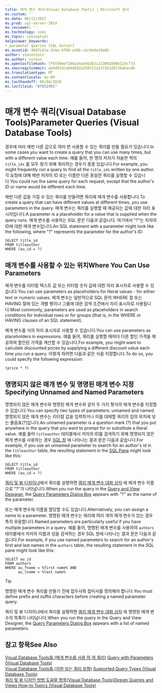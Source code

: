 ```yaml
---
title: 매개 변수 쿼리(Visual Database Tools) | Microsoft 문서
ms.custom: ''
ms.date: 06/13/2017
ms.prod: sql-server-2014
ms.reviewer: ''
ms.technology: ssms
ms.topic: conceptual
helpviewer_keywords:
- parameter queries [SQL Server]
ms.assetid: 4897c41a-324a-47b8-a30b-cbc9e9e19a8b
author: stevestein
ms.author: sstein
ms.openlocfilehash: 7f6fd94ef180a34ae91d52c213092898612dc77d
ms.sourcegitcommit: ad4d92dce894592a259721a1571b1d8736abacdb
ms.translationtype: MT
ms.contentlocale: ko-KR
ms.lasthandoff: 08/04/2020
ms.locfileid: "87652491"
---
```

# <a name="parameter-queries-visual-database-tools"></a><span data-ttu-id="1f92e-102">매개 변수 쿼리(Visual Database Tools)</span><span class="sxs-lookup"><span data-stu-id="1f92e-102">Parameter Queries (Visual Database Tools)</span></span>
  <span data-ttu-id="1f92e-103">경우에 따라 매번 다른 값으로 여러 번 사용할 수 있는 쿼리를 만들 필요가 있습니다.</span><span class="sxs-lookup"><span data-stu-id="1f92e-103">In some cases you want to create a query that you can use many times, but with a different value each time.</span></span> <span data-ttu-id="1f92e-104">예를 들어, 한 명의 저자가 저술한 책의 `title_ids` 를 모두 찾기 위해 쿼리하는 경우가 종종 있습니다.</span><span class="sxs-lookup"><span data-stu-id="1f92e-104">For example, you might frequently run a query to find all the `title_ids` written by one author.</span></span> <span data-ttu-id="1f92e-105">각 요청에 대해 매번 저자의 ID 또는 이름만 다른 동일한 쿼리를 실행할 수 있습니다.</span><span class="sxs-lookup"><span data-stu-id="1f92e-105">You could run the same query for each request, except that the author's ID or name would be different each time.</span></span>  
  
 <span data-ttu-id="1f92e-106">매번 다른 값을 가질 수 있는 쿼리를 만들려면 쿼리에 매개 변수를 사용합니다.</span><span class="sxs-lookup"><span data-stu-id="1f92e-106">To create a query that can have different values at different times, you use parameters in the query.</span></span> <span data-ttu-id="1f92e-107">매개 변수는 쿼리를 실행할 때 제공되는 값에 대한 자리 표시자입니다.</span><span class="sxs-lookup"><span data-stu-id="1f92e-107">A parameter is a placeholder for a value that is supplied when the query runs.</span></span> <span data-ttu-id="1f92e-108">매개 변수를 사용하는 SQL 문은 다음과 같습니다. 여기에서 "?"는 저자의 ID에 대한 매개 변수입니다.</span><span class="sxs-lookup"><span data-stu-id="1f92e-108">An SQL statement with a parameter might look like the following, where "?" represents the parameter for the author's ID:</span></span>  
  
```  
SELECT title_id  
FROM titleauthor  
WHERE (au_id = ?)  
```  
  
## <a name="where-you-can-use-parameters"></a><span data-ttu-id="1f92e-109">매개 변수를 사용할 수 있는 위치</span><span class="sxs-lookup"><span data-stu-id="1f92e-109">Where You Can Use Parameters</span></span>  
 <span data-ttu-id="1f92e-110">매개 변수를 리터럴 텍스트 값 또는 리터럴 숫자 값에 대한 자리 표시자로 사용할 수 있습니다.</span><span class="sxs-lookup"><span data-stu-id="1f92e-110">You can use parameters as placeholders for literal values - for either text or numeric values.</span></span> <span data-ttu-id="1f92e-111">매개 변수는 일반적으로 SQL 문의 WHERE 절 또는 HAVING 절에 있는 개별 행이나 그룹에 대한 검색 조건에서 자리 표시자로 사용됩니다.</span><span class="sxs-lookup"><span data-stu-id="1f92e-111">Most commonly, parameters are used as placeholders in search conditions for individual rows or for groups (that is, in the WHERE or HAVING clauses of an SQL statement).</span></span>  
  
 <span data-ttu-id="1f92e-112">매개 변수를 식의 자리 표시자로 사용할 수 있습니다.</span><span class="sxs-lookup"><span data-stu-id="1f92e-112">You can use parameters as placeholders in expressions.</span></span> <span data-ttu-id="1f92e-113">예를 들어, 쿼리를 실행할 때마다 다른 할인 가격을 제공하여 할인된 가격을 계산할 수 있습니다.</span><span class="sxs-lookup"><span data-stu-id="1f92e-113">For example, you might want to calculate discounted prices by supplying a different discount value each time you run a query.</span></span> <span data-ttu-id="1f92e-114">이렇게 하려면 다음과 같은 식을 지정합니다.</span><span class="sxs-lookup"><span data-stu-id="1f92e-114">To do so, you could specify the following expression:</span></span>  
  
```  
(price * ?)  
```  
  
## <a name="specifying-unnamed-and-named-parameters"></a><span data-ttu-id="1f92e-115">명명되지 않은 매개 변수 및 명명된 매개 변수 지정</span><span class="sxs-lookup"><span data-stu-id="1f92e-115">Specifying Unnamed and Named Parameters</span></span>  
 <span data-ttu-id="1f92e-116">명명되지 않은 매개 변수와 명명된 매개 변수와 같이 두 가지 형식의 매개 변수를 지정할 수 있습니다.</span><span class="sxs-lookup"><span data-stu-id="1f92e-116">You can specify two types of parameters: unnamed and named.</span></span> <span data-ttu-id="1f92e-117">명명되지 않은 매개 변수는 리터럴 값을 입력하거나 이를 대체할 쿼리의 임의 위치에 넣는 물음표(?)입니다.</span><span class="sxs-lookup"><span data-stu-id="1f92e-117">An unnamed parameter is a question mark (?) that you put anywhere in the query that you want to prompt for or substitute a literal value.</span></span> <span data-ttu-id="1f92e-118">예를 들어 `titleauthor` 테이블에서 저자의 ID를 검색하기 위해 명명되지 않은 매개 변수를 사용하는 경우 [SQL 창](visual-database-tools.md) 에 나타나는 결과 문은 다음과 같습니다.</span><span class="sxs-lookup"><span data-stu-id="1f92e-118">For example, if you use an unnamed parameter to search for an author's id in the `titleauthor` table, the resulting statement in the [SQL Pane](visual-database-tools.md) might look like this:</span></span>  
  
```  
SELECT title_id  
FROM titleauthor  
WHERE (au_id = ?)  
```  
  
 <span data-ttu-id="1f92e-119">[쿼리 및 뷰 디자이너](query-and-view-designer-tools-visual-database-tools.md)에서 쿼리를 실행하면 [쿼리 매개 변수 대화 상자](query-parameters-dialog-box-visual-database-tools.md) 에 매개 변수 이름으로 "?"가 나타납니다.</span><span class="sxs-lookup"><span data-stu-id="1f92e-119">When you run the query in the [Query and View Designer](query-and-view-designer-tools-visual-database-tools.md), the [Query Parameters Dialog Box](query-parameters-dialog-box-visual-database-tools.md) appears with "?" as the name of the parameter.</span></span>  
  
 <span data-ttu-id="1f92e-120">또는 매개 변수에 이름을 할당할 수도 있습니다.</span><span class="sxs-lookup"><span data-stu-id="1f92e-120">Alternatively, you can assign a name to a parameter.</span></span> <span data-ttu-id="1f92e-121">명명된 매개 변수는 쿼리에 여러 개의 매개 변수가 있는 경우 특히 유용합니다.</span><span class="sxs-lookup"><span data-stu-id="1f92e-121">Named parameters are particularly useful if you have multiple parameters in a query.</span></span> <span data-ttu-id="1f92e-122">예를 들어, 명명된 매개 변수를 사용하여 `authors` 테이블에서 저자의 이름과 성을 검색하는 경우 SQL 창에 나타나는 결과 문은 다음과 같습니다.</span><span class="sxs-lookup"><span data-stu-id="1f92e-122">For example, if you use named parameters to search for an author's first and last names in the `authors` table, the resulting statement in the SQL pane might look like this:</span></span>  
  
```  
SELECT au_id  
FROM authors  
WHERE au_fname = %first name% AND  
      au_lname = %last name%  
```  
  
> [!TIP]  
>  <span data-ttu-id="1f92e-123">명명된 매개 변수 쿼리를 만들기 전에 접두사와 접미사를 정의해야 합니다.</span><span class="sxs-lookup"><span data-stu-id="1f92e-123">You must define prefix and suffix characters before creating a named parameter query.</span></span>  
  
 <span data-ttu-id="1f92e-124">쿼리 및 뷰 디자이너에서 쿼리를 실행하면 [쿼리 매개 변수 대화 상자](query-parameters-dialog-box-visual-database-tools.md) 에 명명된 매개 변수의 목록이 나타납니다.</span><span class="sxs-lookup"><span data-stu-id="1f92e-124">When you run the query in the Query and View Designer, the [Query Parameters Dialog Box](query-parameters-dialog-box-visual-database-tools.md) appears with a list of named parameters.</span></span>  
  
## <a name="see-also"></a><span data-ttu-id="1f92e-125">참고 항목</span><span class="sxs-lookup"><span data-stu-id="1f92e-125">See Also</span></span>  
 <span data-ttu-id="1f92e-126">[Visual Database Tools를 &#40;매개 변수를 사용 하 여 쿼리&#41;](query-with-parameters-visual-database-tools.md) </span><span class="sxs-lookup"><span data-stu-id="1f92e-126">[Query with Parameters &#40;Visual Database Tools&#41;](query-with-parameters-visual-database-tools.md) </span></span>  
 <span data-ttu-id="1f92e-127">[Visual Database Tools를 &#40;지원 되는 쿼리 유형&#41;](supported-query-types-visual-database-tools.md) </span><span class="sxs-lookup"><span data-stu-id="1f92e-127">[Supported Query Types &#40;Visual Database Tools&#41;](supported-query-types-visual-database-tools.md) </span></span>  
 [<span data-ttu-id="1f92e-128">쿼리 및 뷰 디자인 방법 도움말 항목&#40;Visual Database Tools&#41;</span><span class="sxs-lookup"><span data-stu-id="1f92e-128">Design Queries and Views How-to Topics &#40;Visual Database Tools&#41;</span></span>](design-queries-and-views-how-to-topics-visual-database-tools.md)  
  
  
